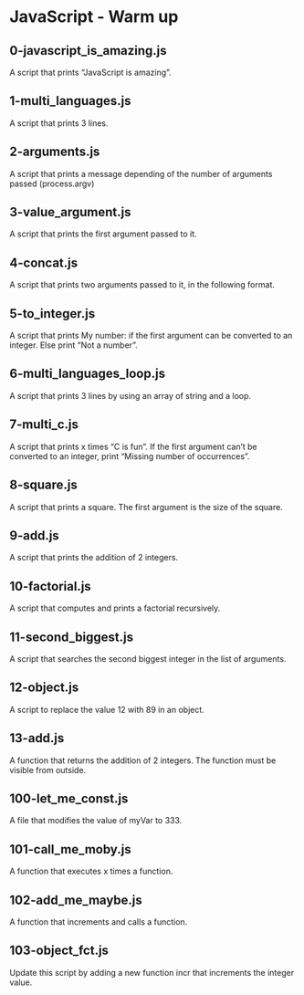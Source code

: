 # JavaScript - Warm up
## 0-javascript_is_amazing.js
A script that prints “JavaScript is amazing”.
## 1-multi_languages.js
A script that prints 3 lines.
## 2-arguments.js
A script that prints a message depending of the number of arguments passed (process.argv)
## 3-value_argument.js
A script that prints the first argument passed to it.
## 4-concat.js
A script that prints two arguments passed to it, in the following format.
## 5-to_integer.js
A script that prints My number: <first argument converted in integer> if the first argument can be converted to an integer. Else print “Not a number”.
## 6-multi_languages_loop.js
A script that prints 3 lines by using an array of string and a loop.
## 7-multi_c.js
A script that prints x times “C is fun”. If the first argument can’t be converted to an integer, print “Missing number of occurrences”.
## 8-square.js
A script that prints a square. The first argument is the size of the square.
## 9-add.js
A script that prints the addition of 2 integers.
## 10-factorial.js
A script that computes and prints a factorial recursively. 
## 11-second_biggest.js
A script that searches the second biggest integer in the list of arguments.
## 12-object.js
A script to replace the value 12 with 89 in an object.
## 13-add.js
A function that returns the addition of 2 integers. The function must be visible from outside.
## 100-let_me_const.js
A file that modifies the value of myVar to 333.
## 101-call_me_moby.js
A function that executes x times a function.
## 102-add_me_maybe.js
A function that increments and calls a function.
## 103-object_fct.js
Update this script by adding a new function incr that increments the integer value.
